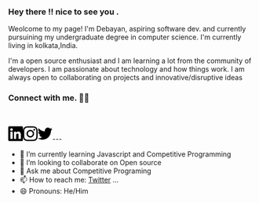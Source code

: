 ### Hey there !! nice to see you .  

Weolcome to my page!
I'm Debayan, aspiring software dev. and currently pursuining my undergraduate degree in computer science.
I'm currently living in kolkata,India.

I'm a open source enthusiast and I am learning a lot from the community of developers. I am passionate about technology and how things work.
I am always open to collaborating on projects and innovative/disruptive ideas


### Connect with me. 💬💬 
<br />

[<img align= 'left' alt="Debayan" width="30px" src="https://github.com/Phoenix-031/Phoenix-031/blob/main/linkedin.svg" />][linkedin]
[<img align= 'left' alt="Debayan" width="30px" src="https://github.com/Phoenix-031/Phoenix-031/blob/main/instagram.svg" />][instagram]
[<img align= 'left' alt="Debayan" width="30px" src="https://github.com/Phoenix-031/Phoenix-031/blob/main/twitter.svg" />][twitter]

<br />
---


- 🌱 I’m currently learning Javascript and Competitive Programming
- 👯 I’m looking to collaborate on Open source
- 💬 Ask me about Competitive Programing
- 📫 How to reach me: [Twitter](https://twitter.com/phoenix__31)  ...  
- 😄 Pronouns: He/Him



[instagram]:https://instagram.com/__anonymous___2002___
[twitter]:https://twitter.com/phoenix__31
[linkedin]:https://www.linkedin.com/in/debayan-pradhan-b138641b4/
      

